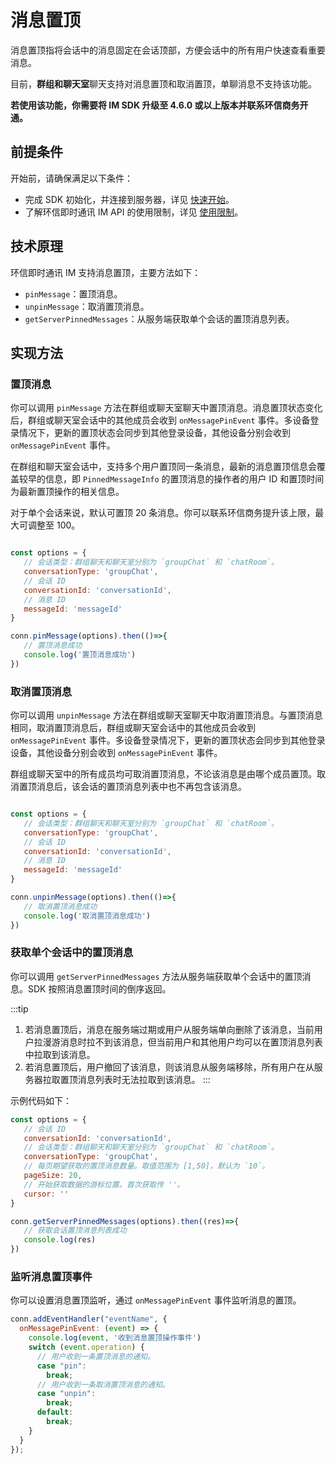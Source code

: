 # 消息置顶

消息置顶指将会话中的消息固定在会话顶部，方便会话中的所有用户快速查看重要消息。

目前，**群组和聊天室**聊天支持对消息置顶和取消置顶，单聊消息不支持该功能。

**若使用该功能，你需要将 IM SDK 升级至 4.6.0 或以上版本并联系环信商务开通。**

## 前提条件

开始前，请确保满足以下条件：

- 完成 SDK 初始化，并连接到服务器，详见 [快速开始](quickstart.html)。
- 了解环信即时通讯 IM API 的使用限制，详见 [使用限制](/product/limitation.html)。

## 技术原理

环信即时通讯 IM 支持消息置顶，主要方法如下：

- `pinMessage`：置顶消息。
- `unpinMessage`：取消置顶消息。
- `getServerPinnedMessages`：从服务端获取单个会话的置顶消息列表。

## 实现方法

### 置顶消息

你可以调用 `pinMessage` 方法在群组或聊天室聊天中置顶消息。消息置顶状态变化后，群组或聊天室会话中的其他成员会收到 `onMessagePinEvent` 事件。多设备登录情况下，更新的置顶状态会同步到其他登录设备，其他设备分别会收到 `onMessagePinEvent` 事件。

在群组和聊天室会话中，支持多个用户置顶同一条消息，最新的消息置顶信息会覆盖较早的信息，即 `PinnedMessageInfo` 的置顶消息的操作者的用户 ID 和置顶时间为最新置顶操作的相关信息。

对于单个会话来说，默认可置顶 20 条消息。你可以联系环信商务提升该上限，最大可调整至 100。

```javascript

const options = {
   // 会话类型：群组聊天和聊天室分别为 `groupChat` 和 `chatRoom`。
   conversationType: 'groupChat',
   // 会话 ID
   conversationId: 'conversationId',
   // 消息 ID
   messageId: 'messageId'
}

conn.pinMessage(options).then(()=>{
   // 置顶消息成功
   console.log('置顶消息成功')
})

```

### 取消置顶消息

你可以调用 `unpinMessage` 方法在群组或聊天室聊天中取消置顶消息。与置顶消息相同，取消置顶消息后，群组或聊天室会话中的其他成员会收到 `onMessagePinEvent` 事件。多设备登录情况下，更新的置顶状态会同步到其他登录设备，其他设备分别会收到 `onMessagePinEvent` 事件。

群组或聊天室中的所有成员均可取消置顶消息，不论该消息是由哪个成员置顶。取消置顶消息后，该会话的置顶消息列表中也不再包含该消息。

```javascript

const options = {
   // 会话类型：群组聊天和聊天室分别为 `groupChat` 和 `chatRoom`。
   conversationType: 'groupChat',
   // 会话 ID
   conversationId: 'conversationId',
   // 消息 ID
   messageId: 'messageId'
}

conn.unpinMessage(options).then(()=>{
   // 取消置顶消息成功
   console.log('取消置顶消息成功')
})

```

### 获取单个会话中的置顶消息

你可以调用 `getServerPinnedMessages` 方法从服务端获取单个会话中的置顶消息。SDK 按照消息置顶时间的倒序返回。

:::tip
1. 若消息置顶后，消息在服务端过期或用户从服务端单向删除了该消息，当前用户拉漫游消息时拉不到该消息，但当前用户和其他用户均可以在置顶消息列表中拉取到该消息。
2. 若消息置顶后，用户撤回了该消息，则该消息从服务端移除，所有用户在从服务器拉取置顶消息列表时无法拉取到该消息。
:::

示例代码如下：

```javascript
const options = {
   // 会话 ID
   conversationId: 'conversationId',
   // 会话类型：群组聊天和聊天室分别为 `groupChat` 和 `chatRoom`。
   conversationType: 'groupChat',
   // 每页期望获取的置顶消息数量。取值范围为 [1,50]，默认为 `10`。
   pageSize: 20,
   // 开始获取数据的游标位置。首次获取传 ''。
   cursor: ''
}

conn.getServerPinnedMessages(options).then((res)=>{
   // 获取会话置顶消息列表成功
   console.log(res)
})
```

### 监听消息置顶事件

你可以设置消息置顶监听，通过 `onMessagePinEvent` 事件监听消息的置顶。

```javascript
conn.addEventHandler("eventName", {
  onMessagePinEvent: (event) => {
    console.log(event, '收到消息置顶操作事件')
    switch (event.operation) {
      // 用户收到一条置顶消息的通知。
      case "pin":
        break;
      // 用户收到一条取消置顶消息的通知。
      case "unpin":
        break;
      default:
        break;
    }
  }
});      
```

